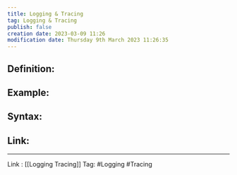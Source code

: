 ```yaml
---
title: Logging & Tracing
tag: Logging & Tracing
publish: false
creation date: 2023-03-09 11:26
modification date: Thursday 9th March 2023 11:26:35
---
```


## Definition:
## Example:
## Syntax:
## Link:
---
Link : [[Logging Tracing]]
Tag: #Logging #Tracing